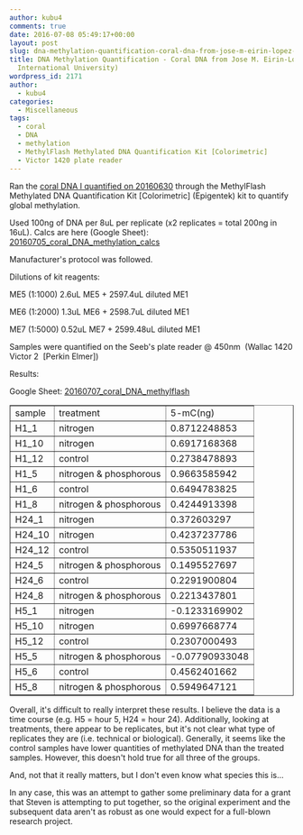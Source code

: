 ```yaml
---
author: kubu4
comments: true
date: 2016-07-08 05:49:17+00:00
layout: post
slug: dna-methylation-quantification-coral-dna-from-jose-m-eirin-lopez-florida-international-university
title: DNA Methylation Quantification - Coral DNA from Jose M. Eirin-Lopez (Florida
  International University)
wordpress_id: 2171
author:
  - kubu4
categories:
  - Miscellaneous
tags:
  - coral
  - DNA
  - methylation
  - MethylFlash Methylated DNA Quantification Kit [Colorimetric]
  - Victor 1420 plate reader
---
```


Ran the [coral DNA I quantified on 20160630](https://robertslab.github.io/sams-notebook/2016/06/30/dna-quantification-coral-dna-from-jose-m-eirin-lopez-florida-international-university.html) through the MethylFlash Methylated DNA Quantification Kit [Colorimetric] (Epigentek) kit to quantify global methylation.

Used 100ng of DNA per 8uL per replicate (x2 replicates = total 200ng in 16uL). Calcs are here (Google Sheet): [20160705_coral_DNA_methylation_calcs](https://docs.google.com/spreadsheets/d/1683h5LXHM7f92xT7BgPqYJGBbQq9XBSlXDzjgRXDHug/edit?usp=sharing)

Manufacturer's protocol was followed.

Dilutions of kit reagents:

ME5 (1:1000) 2.6uL ME5 + 2597.4uL diluted ME1

ME6 (1:2000) 1.3uL ME6 + 2598.7uL diluted ME1

ME7 (1:5000) 0.52uL ME7 + 2599.48uL diluted ME1

Samples were quantified on the Seeb's plate reader @ 450nm  (Wallac 1420 Victor 2  [Perkin Elmer])

Results:

Google Sheet: [20160707_coral_DNA_methylflash](https://docs.google.com/spreadsheets/d/1g8rLlWWkBIdTXfBDfyNcrsbLlxR6F-evprDec-prrpA/edit?usp=sharing)

<table cellpadding="0" cellspacing="0" border="1" dir="ltr" > 
<tbody >
<tr >

<td data-sheets-value="{"1":2,"2":"sample"}" >sample
</td>

<td data-sheets-value="{"1":2,"2":"treatment"}" >treatment
</td>

<td data-sheets-value="{"1":2,"2":"5-mC(ng)"}" >5-mC(ng)
</td>
</tr>
<tr >

<td data-sheets-value="{"1":2,"2":"H1_1"}" >H1_1
</td>

<td data-sheets-value="{"1":2,"2":"nitrogen"}" >nitrogen
</td>

<td data-sheets-value="{"1":3,"3":0.8712248852798834}" >0.8712248853
</td>
</tr>
<tr >

<td data-sheets-value="{"1":2,"2":"H1_10"}" >H1_10
</td>

<td data-sheets-value="{"1":2,"2":"nitrogen"}" >nitrogen
</td>

<td data-sheets-value="{"1":3,"3":0.6917168368270361}" >0.6917168368
</td>
</tr>
<tr >

<td data-sheets-value="{"1":2,"2":"H1_12"}" >H1_12
</td>

<td data-sheets-value="{"1":2,"2":"control"}" >control
</td>

<td data-sheets-value="{"1":3,"3":0.27384788925379067}" >0.2738478893
</td>
</tr>
<tr >

<td data-sheets-value="{"1":2,"2":"H1_5"}" >H1_5
</td>

<td data-sheets-value="{"1":2,"2":"nitrogen & phosphorous"}" >nitrogen & phosphorous
</td>

<td data-sheets-value="{"1":3,"3":0.9663585942147576}" >0.9663585942
</td>
</tr>
<tr >

<td data-sheets-value="{"1":2,"2":"H1_6"}" >H1_6
</td>

<td data-sheets-value="{"1":2,"2":"control"}" >control
</td>

<td data-sheets-value="{"1":3,"3":0.6494783825260435}" >0.6494783825
</td>
</tr>
<tr >

<td data-sheets-value="{"1":2,"2":"H1_8"}" >H1_8
</td>

<td data-sheets-value="{"1":2,"2":"nitrogen & phosphorous"}" >nitrogen & phosphorous
</td>

<td data-sheets-value="{"1":3,"3":0.42449133983942927}" >0.4244913398
</td>
</tr>
<tr >

<td data-sheets-value="{"1":2,"2":"H24_1"}" >H24_1
</td>

<td data-sheets-value="{"1":2,"2":"nitrogen"}" >nitrogen
</td>

<td data-sheets-value="{"1":3,"3":0.37260329701645956}" >0.372603297
</td>
</tr>
<tr >

<td data-sheets-value="{"1":2,"2":"H24_10"}" >H24_10
</td>

<td data-sheets-value="{"1":2,"2":"nitrogen"}" >nitrogen
</td>

<td data-sheets-value="{"1":3,"3":0.4237237785542886}" >0.4237237786
</td>
</tr>
<tr >

<td data-sheets-value="{"1":2,"2":"H24_12"}" >H24_12
</td>

<td data-sheets-value="{"1":2,"2":"control"}" >control
</td>

<td data-sheets-value="{"1":3,"3":0.5350511936669871}" >0.5350511937
</td>
</tr>
<tr >

<td data-sheets-value="{"1":2,"2":"H24_5"}" >H24_5
</td>

<td data-sheets-value="{"1":2,"2":"nitrogen & phosphorous"}" >nitrogen & phosphorous
</td>

<td data-sheets-value="{"1":3,"3":0.14955276973423332}" >0.1495527697
</td>
</tr>
<tr >

<td data-sheets-value="{"1":2,"2":"H24_6"}" >H24_6
</td>

<td data-sheets-value="{"1":2,"2":"control"}" >control
</td>

<td data-sheets-value="{"1":3,"3":0.22919008041022113}" >0.2291900804
</td>
</tr>
<tr >

<td data-sheets-value="{"1":2,"2":"H24_8"}" >H24_8
</td>

<td data-sheets-value="{"1":2,"2":"nitrogen & phosphorous"}" >nitrogen & phosphorous
</td>

<td data-sheets-value="{"1":3,"3":0.2213437800755694}" >0.2213437801
</td>
</tr>
<tr >

<td data-sheets-value="{"1":2,"2":"H5_1"}" >H5_1
</td>

<td data-sheets-value="{"1":2,"2":"nitrogen"}" >nitrogen
</td>

<td data-sheets-value="{"1":3,"3":-0.12331699024135115}" >-0.1233169902
</td>
</tr>
<tr >

<td data-sheets-value="{"1":2,"2":"H5_10"}" >H5_10
</td>

<td data-sheets-value="{"1":2,"2":"nitrogen"}" >nitrogen
</td>

<td data-sheets-value="{"1":3,"3":0.6997668774413557}" >0.6997668774
</td>
</tr>
<tr >

<td data-sheets-value="{"1":2,"2":"H5_12"}" >H5_12
</td>

<td data-sheets-value="{"1":2,"2":"control"}" >control
</td>

<td data-sheets-value="{"1":3,"3":0.23070004925353943}" >0.2307000493
</td>
</tr>
<tr >

<td data-sheets-value="{"1":2,"2":"H5_5"}" >H5_5
</td>

<td data-sheets-value="{"1":2,"2":"nitrogen & phosphorous"}" >nitrogen & phosphorous
</td>

<td data-sheets-value="{"1":3,"3":-0.0779093304819421}" >-0.07790933048
</td>
</tr>
<tr >

<td data-sheets-value="{"1":2,"2":"H5_6"}" >H5_6
</td>

<td data-sheets-value="{"1":2,"2":"control"}" >control
</td>

<td data-sheets-value="{"1":3,"3":0.4562401661855895}" >0.4562401662
</td>
</tr>
<tr >

<td data-sheets-value="{"1":2,"2":"H5_8"}" >H5_8
</td>

<td data-sheets-value="{"1":2,"2":"nitrogen & phosphorous"}" >nitrogen & phosphorous
</td>

<td data-sheets-value="{"1":3,"3":0.5949647121305762}" >0.5949647121
</td>
</tr>
</tbody>
</table>



Overall, it's difficult to really interpret these results. I believe the data is a time course (e.g. H5 = hour 5, H24 = hour 24). Additionally, looking at treatments, there appear to be replicates, but it's not clear what type of replicates they are (i.e. technical or biological). Generally, it seems like the control samples have lower quantities of methylated DNA than the treated samples. However, this doesn't hold true for all three of the groups.

And, not that it really matters, but I don't even know what species this is...

In any case, this was an attempt to gather some preliminary data for a grant that Steven is attempting to put together, so the original experiment and the subsequent data aren't as robust as one would expect for a full-blown research project.
